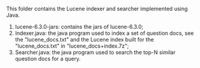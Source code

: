 
This folder contains the Lucene indexer and searcher implemented using Java.

1. lucene-6.3.0-jars: contains the jars of lucene-6.3.0;
2. Indexer.java: the java program used to index a set of question docs, see the "lucene_docs.txt" and the Lucene index built for the "lucene_docs.txt" in "lucene_docs+index.7z";
3. Searcher.java: the java program used to search the top-N similar question docs for a query.
